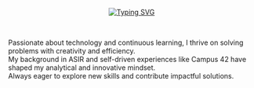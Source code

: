 <p align="center">
  <a href="https://git.io/typing-svg"><img src="https://readme-typing-svg.herokuapp.com?font=Fira+Code&weight=500&size=24&pause=2000&color=AD5121&center=true&width=600&lines=Hi!+I%E2%80%99m+Andr%C3%A9s%2C+and+this+is+my+space.+%F0%9F%91%8B" alt="Typing SVG" /></a>
</p>

<br>

Passionate about technology and continuous learning, I thrive on solving problems with creativity and efficiency.  
My background in ASIR and self-driven experiences like Campus 42 have shaped my analytical and innovative mindset.  
Always eager to explore new skills and contribute impactful solutions.
